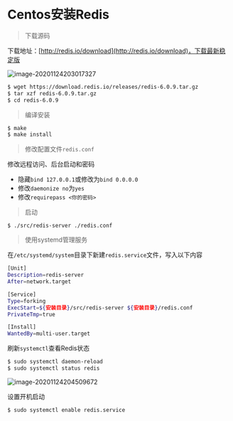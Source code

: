 # Centos安装Redis

> 下载源码

下载地址：[http://redis.io/download](http://redis.io/download)，下载最新稳定版

![image-20201124203017327](https://oss-blog.myjerry.cn/image-20201124203017327.png)

```sh
$ wget https://download.redis.io/releases/redis-6.0.9.tar.gz
$ tar xzf redis-6.0.9.tar.gz
$ cd redis-6.0.9
```

> 编译安装

```sh
$ make
$ make install
```

> 修改配置文件`redis.conf`

修改远程访问、后台启动和密码

- 隐藏`bind 127.0.0.1`或修改为`bind 0.0.0.0`
- 修改`daemonize no`为`yes`
- 修改`requirepass <你的密码>`

> 启动

```
$ ./src/redis-server ./redis.conf
```

> 使用systemd管理服务

在`/etc/systemd/system`目录下新建`redis.service`文件，写入以下内容

```sh
[Unit]
Description=redis-server
After=network.target

[Service]
Type=forking
ExecStart=${安装目录}/src/redis-server ${安装目录}/redis.conf
PrivateTmp=true

[Install]
WantedBy=multi-user.target
```

刷新`systemctl`查看Redis状态

```sh
$ sudo systemctl daemon-reload
$ sudo systemctl status redis
```

![image-20201124204509672](https://oss-blog.myjerry.cn/image-20201124204509672.png)

设置开机启动

```sh
$ sudo systemctl enable redis.service
```



<Vssue :title="$title" />

